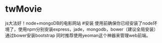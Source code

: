 # twMovie
js大法好！node+mongoDB的电影网站
#安装
使用前确保你已经安装了node环境了，使用npm分别安装express，jade，mongodb，bower（建议全局安装）
通过bower安装bootstrap
同时推荐使用yeoman这个神器来管理web前端。
